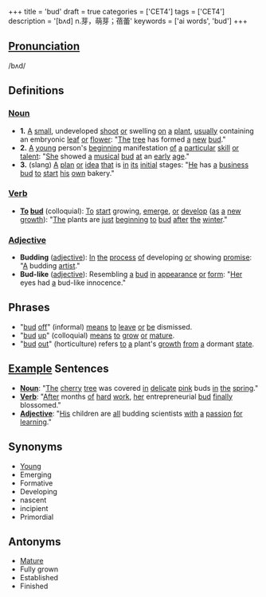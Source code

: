 +++
title = 'bud'
draft = true
categories = ['CET4']
tags = ['CET4']
description = '[bʌd] n.芽，萌芽；蓓蕾'
keywords = ['ai words', 'bud']
+++

## [Pronunciation](/en/post/pronunciation/)
/bʌd/

## Definitions
### [Noun](/en/post/noun/)
- **1.** [A](/en/post/a/) [small](/en/post/small/), undeveloped [shoot](/en/post/shoot/) [or](/en/post/or/) swelling [on](/en/post/on/) [a](/en/post/a/) [plant](/en/post/plant/), [usually](/en/post/usually/) containing an embryonic [leaf](/en/post/leaf/) [or](/en/post/or/) [flower](/en/post/flower/): "[The](/en/post/the/) [tree](/en/post/tree/) has formed [a](/en/post/a/) [new](/en/post/new/) [bud](/en/post/bud/)."
- **2.** [A](/en/post/a/) [young](/en/post/young/) person's [beginning](/en/post/beginning/) manifestation [of](/en/post/of/) [a](/en/post/a/) [particular](/en/post/particular/) [skill](/en/post/skill/) [or](/en/post/or/) [talent](/en/post/talent/): "[She](/en/post/she/) showed [a](/en/post/a/) [musical](/en/post/musical/) [bud](/en/post/bud/) [at](/en/post/at/) an [early](/en/post/early/) [age](/en/post/age/)."
- **3.** (slang) [A](/en/post/a/) [plan](/en/post/plan/) [or](/en/post/or/) [idea](/en/post/idea/) [that](/en/post/that/) is [in](/en/post/in/) [its](/en/post/its/) [initial](/en/post/initial/) stages: "[He](/en/post/he/) has [a](/en/post/a/) [business](/en/post/business/) [bud](/en/post/bud/) [to](/en/post/to/) [start](/en/post/start/) [his](/en/post/his/) [own](/en/post/own/) bakery."

### [Verb](/en/post/verb/)
- **[To](/en/post/to/) [bud](/en/post/bud/)** (colloquial): [To](/en/post/to/) [start](/en/post/start/) growing, [emerge](/en/post/emerge/), [or](/en/post/or/) [develop](/en/post/develop/) ([as](/en/post/as/) [a](/en/post/a/) [new](/en/post/new/) [growth](/en/post/growth/)): "[The](/en/post/the/) plants are [just](/en/post/just/) [beginning](/en/post/beginning/) [to](/en/post/to/) [bud](/en/post/bud/) [after](/en/post/after/) [the](/en/post/the/) [winter](/en/post/winter/)."

### [Adjective](/en/post/adjective/)
- **Budding** ([adjective](/en/post/adjective/)): [In](/en/post/in/) [the](/en/post/the/) [process](/en/post/process/) [of](/en/post/of/) developing [or](/en/post/or/) showing [promise](/en/post/promise/): "[A](/en/post/a/) budding [artist](/en/post/artist/)."
- **Bud-like** ([adjective](/en/post/adjective/)): Resembling [a](/en/post/a/) [bud](/en/post/bud/) [in](/en/post/in/) [appearance](/en/post/appearance/) [or](/en/post/or/) [form](/en/post/form/): "[Her](/en/post/her/) eyes had [a](/en/post/a/) bud-like innocence."

## Phrases
- "[bud](/en/post/bud/) [off](/en/post/off/)" (informal) [means](/en/post/means/) [to](/en/post/to/) [leave](/en/post/leave/) [or](/en/post/or/) [be](/en/post/be/) dismissed.
- "[bud](/en/post/bud/) [up](/en/post/up/)" (colloquial) [means](/en/post/means/) [to](/en/post/to/) [grow](/en/post/grow/) [or](/en/post/or/) [mature](/en/post/mature/).
- "[bud](/en/post/bud/) [out](/en/post/out/)" (horticulture) refers [to](/en/post/to/) [a](/en/post/a/) plant's [growth](/en/post/growth/) [from](/en/post/from/) [a](/en/post/a/) dormant [state](/en/post/state/).

## [Example](/en/post/example/) Sentences
- **[Noun](/en/post/noun/)**: "[The](/en/post/the/) [cherry](/en/post/cherry/) [tree](/en/post/tree/) was covered [in](/en/post/in/) [delicate](/en/post/delicate/) [pink](/en/post/pink/) buds [in](/en/post/in/) [the](/en/post/the/) [spring](/en/post/spring/)."
- **[Verb](/en/post/verb/)**: "[After](/en/post/after/) months [of](/en/post/of/) [hard](/en/post/hard/) [work](/en/post/work/), [her](/en/post/her/) entrepreneurial [bud](/en/post/bud/) [finally](/en/post/finally/) blossomed."
- **[Adjective](/en/post/adjective/)**: "[His](/en/post/his/) children are [all](/en/post/all/) budding scientists [with](/en/post/with/) [a](/en/post/a/) [passion](/en/post/passion/) [for](/en/post/for/) [learning](/en/post/learning/)."

## Synonyms
- [Young](/en/post/young/)
- Emerging
- Formative
- Developing
- nascent
- incipient
- Primordial

## Antonyms
- [Mature](/en/post/mature/)
- Fully grown
- Established
- Finished
